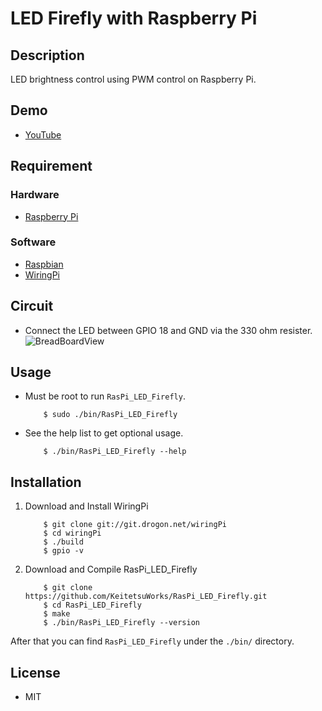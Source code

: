 LED Firefly with Raspberry Pi
========

## Description
LED brightness control using PWM control on Raspberry Pi.

## Demo
* [YouTube](https://www.youtube.com/watch?v=u058fWJ1VMg)

## Requirement
### Hardware
* [Raspberry Pi](https://www.raspberrypi.org/products/raspberry-pi-3-model-b/)

### Software
* [Raspbian](https://www.raspberrypi.org/downloads/raspbian/)
* [WiringPi](http://wiringpi.com/)

## Circuit
* Connect the LED between GPIO 18 and GND via the 330 ohm resister.
![BreadBoardView](https://lh3.googleusercontent.com/-DqD35sTa8w0/WAsHtcEyOlI/AAAAAAAACuI/7Im-CcZxEqobJYAhFdADi0hy7rO_dccCACKgB/s0/RasPi_LED_Firefly_BB.png)

## Usage
* Must be root to run `RasPi_LED_Firefly`.
    ```console
        $ sudo ./bin/RasPi_LED_Firefly
    ```

* See the help list to get optional usage.
    ```console
        $ ./bin/RasPi_LED_Firefly --help
    ```

## Installation
1. Download and Install WiringPi
    ```console
        $ git clone git://git.drogon.net/wiringPi
        $ cd wiringPi
        $ ./build
        $ gpio -v
    ```

2. Download and Compile RasPi_LED_Firefly
    ```console
        $ git clone https://github.com/KeitetsuWorks/RasPi_LED_Firefly.git
        $ cd RasPi_LED_Firefly
        $ make
        $ ./bin/RasPi_LED_Firefly --version
    ```

After that you can find `RasPi_LED_Firefly` under the `./bin/` directory.

## License
* MIT

